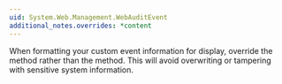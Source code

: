 ```yaml
---
uid: System.Web.Management.WebAuditEvent
additional_notes.overrides: *content
---
```


<p>When formatting your custom event information for display, override the <xref href="System.Web.Management.WebBaseEvent.FormatCustomEventDetails(System.Web.Management.WebEventFormatter)"></xref> method rather than the <xref href="erload:System.Web.Management.WebBaseEvent.ToString"></xref> method. This will avoid overwriting or tampering with sensitive system information.</p>


